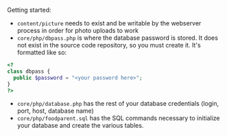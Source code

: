Getting started:

* `content/picture` needs to exist and be writable by the webserver process in order for photo uploads to work
* `core/php/dbpass.php` is where the database password is stored. It does not exist in the source code repository, so you must create it. It's formatted like so:

```php
<?
class dbpass {
  public $password = "<your password here>";
}
?>
```
* `core/php/database.php` has the rest of your database credentials (login, port, host, database name)
* `core/php/foodparent.sql` has the SQL commands necessary to initialize your database and create the various tables.
